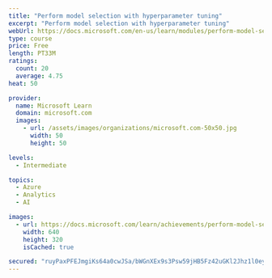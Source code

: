 ```yaml
---
title: "Perform model selection with hyperparameter tuning"
excerpt: "Perform model selection with hyperparameter tuning"
webUrl: https://docs.microsoft.com/en-us/learn/modules/perform-model-selection-with-hyperparameter-tuning/
type: course
price: Free
length: PT33M
ratings:
  count: 20
  average: 4.75
heat: 50

provider:
  name: Microsoft Learn
  domain: microsoft.com
  images:
    - url: /assets/images/organizations/microsoft.com-50x50.jpg
      width: 50
      height: 50

levels:
  - Intermediate

topics:
  - Azure
  - Analytics
  - AI

images:
  - url: https://docs.microsoft.com/learn/achievements/perform-model-selection-with-hyperparameter-tuning-social.png
    width: 640
    height: 320
    isCached: true

secured: "ruyPaxPFEJmgiKs64a0cwJSa/bWGnXEx9s3Psw59jHB5Fz42uGKl2Jhz1l0ey4shei3N5haHHV76n0Wr+A+b4fvHvZBYgLsQRjfmr4IXRrGF/8yG8rnNvy6qNtDC2X65kTiV56DMqNsSQ5eJKMD0QYly9hAlfHGzrxTY5uvvb8ajI0H0n6MqePHN/9z5DUhyCv3NHVeKBcqaITqT3skEIKLCWtLpQtFU19fT6N7ZlUm5HNVNhSzteHFV3Ty//7ZPeUcOtIwOz3vgT72rjT+pgidkOCXDUHKCFhHjyHjxnUYEE/W87jyKpopfcxRn67cefU2WrwW8Sxi1+WJer7h8q+Jkcj8+xMmIDKRthkNyBHqG/B+7pD3iTSbhHwUk4hmmKocCgIG4wUVEv/uUwlJQXjUQRD4LrmMByGoHRdO8RPs=;KdRHnTOVmitwG+Y8Gg9vwQ=="
---
```


